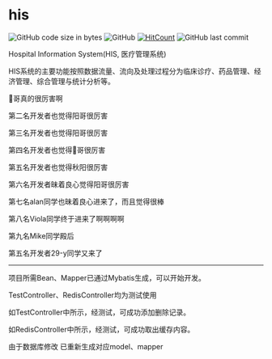 # his

![GitHub code size in bytes](https://img.shields.io/github/languages/code-size/hosoneu/his)
![GitHub](https://img.shields.io/github/license/hosoneu/his)
[![HitCount](http://hits.dwyl.com/hosoneu/his.svg)](http://hits.dwyl.com/hosoneu/his)
![GitHub last commit](https://img.shields.io/github/last-commit/hosoneu/his)

Hospital Information System(HIS, 医疗管理系统)

HIS系统的主要功能按照数据流量、流向及处理过程分为临床诊疗、药品管理、经济管理、综合管理与统计分析等。

🐏哥真的很厉害啊

第二名开发者也觉得阳哥很厉害

第三名开发者也觉得阳哥很厉害

第四名开发者也觉得🐏哥很厉害

第五名开发者也觉得秋阳很厉害

第六名开发者昧着良心觉得阳哥很厉害

第七名alan同学也昧着良心进来了，而且觉得很棒

第八名Viola同学终于进来了啊啊啊啊

第九名Mike同学殿后

第五名开发者29-y同学又来了

---

项目所需Bean、Mapper已通过Mybatis生成，可以开始开发。

TestController、RedisController均为测试使用

如TestController中所示，经测试，可成功添加删除记录。

如RedisController中所示，经测试，可成功取出缓存内容。



由于数据库修改 已重新生成对应model、mapper
